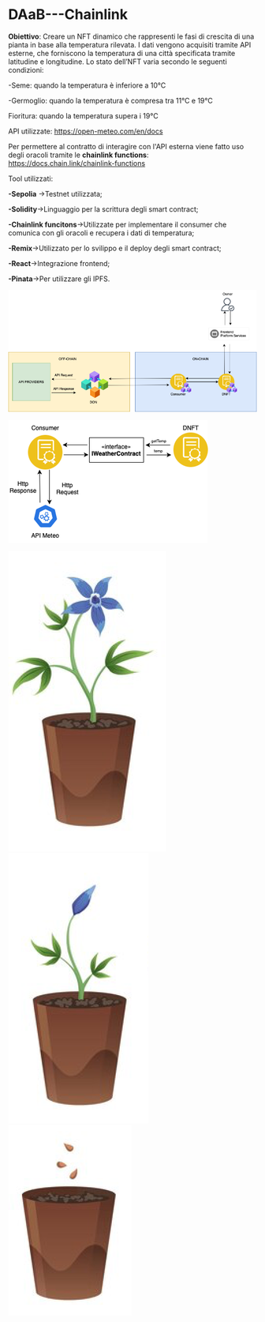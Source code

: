 # DAaB---Chainlink
**Obiettivo**: Creare un NFT dinamico che rappresenti le fasi di crescita di una pianta in base alla temperatura rilevata. I dati vengono acquisiti tramite API esterne, che forniscono la temperatura di una città specificata tramite latitudine e longitudine. Lo stato dell’NFT varia secondo le seguenti condizioni:

-Seme: quando la temperatura è inferiore a 10°C

-Germoglio: quando la temperatura è compresa tra 11°C e 19°C

Fioritura: quando la temperatura supera i 19°C


API utilizzate: https://open-meteo.com/en/docs


Per permettere al contratto di interagire con l'API esterna viene fatto uso degli oracoli tramite le **chainlink functions**: https://docs.chain.link/chainlink-functions

Tool utilizzati:


**-Sepolia** ->Testnet utilizzata;


**-Solidity**->Linguaggio per la scrittura degli smart contract;


**-Chainlink funcitons**->Utilizzate per implementare il consumer che comunica con gli oracoli e recupera i dati di temperatura;


**-Remix**->Utilizzato per lo svilippo e il deploy degli smart contract;


**-React**->Integrazione frontend;


**-Pinata**->Per utilizzare gli IPFS.



![alt text](https://github.com/Matteodeieso/Progetto---DAaB/blob/main/architectureV2.png)

![alt text](https://github.com/Matteodeieso/Progetto---DAaB/blob/main/function.png)

![alt text](https://github.com/Matteodeieso/Progetto---DAaB/blob/main/IPFS/fioritura.png)
![alt text](https://github.com/Matteodeieso/Progetto---DAaB/blob/main/IPFS/germoglio.png)
![alt text](https://github.com/Matteodeieso/Progetto---DAaB/blob/main/IPFS/seme.png)
